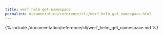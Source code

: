 ```yaml
---
title: werf helm get-namespace
permalink: documentation/reference/cli/werf_helm_get_namespace.html
---
```


{% include /documentation/reference/cli/werf_helm_get_namespace.md %}
